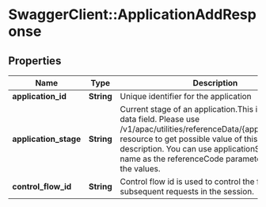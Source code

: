 # SwaggerClient::ApplicationAddResponse

## Properties
Name | Type | Description | Notes
------------ | ------------- | ------------- | -------------
**application_id** | **String** | Unique identifier for the application | 
**application_stage** | **String** | Current stage of an application.This is a reference data field. Please use /v1/apac/utilities/referenceData/{applicationStage} resource to get possible value of this field with description. You can use applicationStage field name as the referenceCode parameter to retrieve the values. | 
**control_flow_id** | **String** | Control flow id is used to control the flow for subsequent requests in the session. | 

